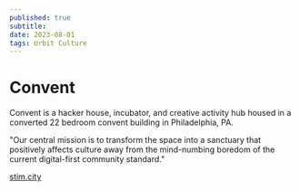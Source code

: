 ```yaml
---
published: true
subtitle: 
date: 2023-08-01
tags: Urbit Culture
---
```


# Convent

Convent is a hacker house, incubator, and creative activity hub housed in a converted 22 bedroom convent building in Philadelphia, PA. 

"Our central mission is to transform the space into a sanctuary that positively affects culture away from the mind-numbing boredom of the current digital-first community standard."

[stim.city](https://stim.city/)